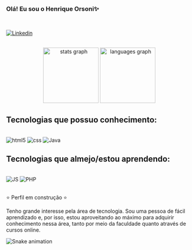 ### Olá! Eu sou o Henrique Orsoni✨

<br/>

[![Linkedin](https://img.shields.io/badge/LinkedIn-0077B5?style=for-the-badge&logo=linkedin&logoColor=white)](www.linkedin.com/in/henrique-orsoni-54a2a52b8)

<br/>

<div align="center">
  <img src="https://github-readme-stats.vercel.app/api?username=HenriqueOrsoni&hide_title=false&hide_rank=false&show_icons=true&include_all_commits=true&count_private=true&disable_animations=false&theme=prussian&locale=en&hide_border=false&order=1" height="150" alt="stats graph"  />
  <img src="https://github-readme-stats.vercel.app/api/top-langs?username=HenriqueOrsoni&locale=en&hide_title=false&layout=compact&card_width=320&langs_count=5&theme=prussian&hide_border=false&order=2" height="150" alt="languages graph"  />
</div>

###

## Tecnologias que possuo conhecimento:

<div style="display: inline_block"><br/>
<img text-align="center" alt="html5" src="https://img.shields.io/badge/HTML-239120?style=for-the-badge&logo=html5&logoColor=white"/> 
<img text-align="center" alt="css" src="https://img.shields.io/badge/CSS-239120?&style=for-the-badge&logo=css3&logoColor=white"/>
<img text-align="center" alt="Java" src="https://img.shields.io/badge/Java-ED8B00?style=for-the-badge&logo=openjdk&logoColor=white"/>


## Tecnologias que almejo/estou aprendendo:
<br/>
<img text-align="center" alt="JS" src="https://img.shields.io/badge/JavaScript-F7DF1E?style=for-the-badge&logo=javascript&logoColor=black"/>
<img text-align="center" alt="PHP" src="https://img.shields.io/badge/PHP-777BB4?style=for-the-badge&logo=php&logoColor=white"/>

</br>
</br>

⭐ Perfil em construção ⭐

Tenho grande interesse pela área de tecnologia. Sou uma pessoa de fácil aprendizado e, por isso, estou aproveitando ao máximo para adquirir conhecimento nessa área, tanto por meio da faculdade quanto através de cursos online.

<img src="https://github.com/HenriqueOrsoni/HenriqueOrsoni/blob/output/github-contribution-grid-snake.svg" alt="Snake animation" />

###

